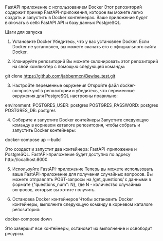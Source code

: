 FastAPI приложение с использованием Docker
Этот репозиторий содержит пример FastAPI-приложения, которое вы можете легко создать и запустить в Docker контейнерах. Ваше приложение будет включать в себя FastAPI API и базу данных PostgreSQL.

Шаги для запуска
1. Установите Docker
Убедитесь, что у вас установлен Docker. Если Docker не установлен, вы можете скачать его с официального сайта Docker.

2. Клонируйте репозиторий
Вы можете склонировать этот репозиторий на свой компьютер с помощью следующей команды:

git clone https://github.com/jabbermcn/Bewise_test.git

3. Настройте переменные окружения
Откройте файл docker-compose.yml в репозитории и убедитесь, что переменные окружения для PostgreSQL настроены правильно:

  environment:
    POSTGRES_USER: postgres
    POSTGRES_PASSWORD: postgres
    POSTGRES_DB: postgres
    
4. Соберите и запустите Docker контейнеры
Запустите следующую команду в корневом каталоге репозитория, чтобы собрать и запустить Docker контейнеры:

docker-compose up --build

Это создаст и запустит два контейнера: FastAPI-приложение и PostgreSQL. FastAPI-приложение будет доступно по адресу http://localhost:8000.

5. Используйте FastAPI-приложение
Теперь вы можете использовать ваше FastAPI-приложение для получения случайных вопросов. Вы можете отправлять POST-запросы на /get_questions/ с данными в формате {"questions_num": N}, где N - количество случайных вопросов, которые вы хотите получить.

6. Остановка Docker контейнеров
Чтобы остановить Docker контейнеры, выполните следующую команду в корневом каталоге репозитория:

docker-compose down

Это завершит все контейнеры, остановит их выполнение и освободит ресурсы.

